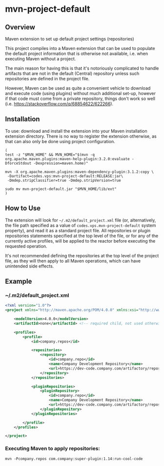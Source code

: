 # mvn-project-default
## Overview
Maven extension to set up default project settings (repositories)

This project compiles into a Maven extension that can be used to
populate the default project information that is otherwise not
available, i.e. when executing Maven without a project.

The main reason for having this is that it's notoriously complicated
to handle artifacts that are not in the default (Central) repository
unless such repositories are defined in the project file.

However, Maven can be used as quite a convenient vehicle to download
and execute code (using plugins) without much additional set-up, however
if that code must come from a private repository, things don't work
so well (i.e. https://stackoverflow.com/q/68854622/622266).

## Installation

To use: download and install the extension into your Maven installation
extension directory. There is no way to register the extension otherwise,
as that can also only be done using project configuration.

```shell
(
test -z "$MVN_HOME" && MVN_HOME="$(mvn -q org.apache.maven.plugins:maven-help-plugin:3.2.0:evaluate -DforceStdout -Dexpression=maven.home)"

mvn -X org.apache.maven.plugins:maven-dependency-plugin:3.1.2:copy \
 -Dartifact=codes.vps:mvn-project-default:RELEASE:jar\
 -Dmdep.stripClassifier=true -Dmdep.stripVersion=true

sudo mv mvn-project-default.jar "$MVN_HOME/lib/ext" 
)
```

## How to Use

The extension will look for `~/.m2/default_project.xml` file 
(or, alternatively, the file path specified as a value of `codes.vps.mvn-project-default` system property),
and read it as a standard project file. All repositories or plugin repositories statements specified at the
top level of the file, or for any of the currently active profiles, will be applied to the reactor before executing
the requested operation.

It's not recommended defining the repositories at the top level of the project file, as they will then
apply to all Maven operations, which can have unintended side effects.

## Example

### ~/.m2/default_project.xml
```xml
<?xml version="1.0"?>
<project xmlns="http://maven.apache.org/POM/4.0.0" xmlns:xsi="http://www.w3.org/2001/XMLSchema-instance" xsi:schemaLocation="http://maven.apache.org/POM/4.0.0 http://maven.apache.org/xsd/maven-4.0.0.xsd">

    <modelVersion>4.0.0</modelVersion>
    <artifactId>none</artifactId> <!-- required child, not used otherwise -->

    <profiles>
        <profile>
            <id>company.repos</id>

            <repositories>
                <repository>
                    <id>company.repo</id>
                    <name>Company Development Repository</name>
                    <url>https://dev-code.company.com/artifactory/repository</url>
                </repository>
            </repositories>

            <pluginRepositories>
                <pluginRepository>
                    <id>company.repo</id>
                    <name>Company Development Repository</name>
                    <url>https://dev-code.company.com/artifactory/repository</url>
                </pluginRepository>
            </pluginRepositories>

        </profile>
    </profiles>

</project>
```

### Executing Maven to apply repositories:
```shell
mvn -Pcompany.repos com.company:super-plugin:1.14:run-cool-code
```


